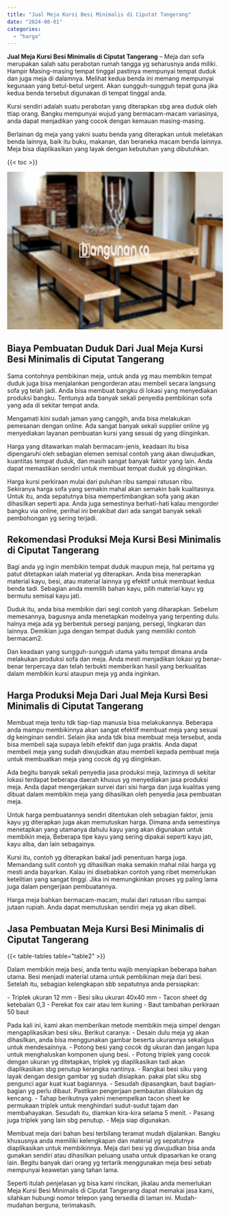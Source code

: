 ```yaml
---
title: "Jual Meja Kursi Besi Minimalis di Ciputat Tangerang"
date: "2024-08-01"
categories: 
  - "harga"
---
```


**Jual Meja Kursi Besi Minimalis di Ciputat Tangerang** – Meja dan sofa merupakan salah satu perabotan rumah tangga yg seharusnya anda miliki. Hampir Masing-masing tempat tinggal pastinya mempunyai tempat duduk dan juga meja di dalamnya. Melihat kedua benda ini memang mempunyai kegunaan yang betul-betul urgent. Akan sungguh-sungguh tepat guna jika kedua benda tersebut digunakan di tempat tinggal anda.

Kursi sendiri adalah suatu perabotan yang diterapkan sbg area duduk oleh ttiap orang. Bangku mempunyai wujud yang bermacam-macam variasinya, anda dapat menjadikan yang cocok dengan kemauan masing-masing.

Berlainan dg meja yang yakni suatu benda yang diterapkan untuk meletakan benda lainnya, baik itu buku, makanan, dan beraneka macam benda lainnya. Meja bisa diaplikasikan yang layak dengan kebutuhan yang dibutuhkan.

{{< toc >}}

![Jual Meja Kursi Besi Minimalis di Ciputat Tangerang](/images/jual-meja-besi-murah32.png)

## Biaya Pembuatan Duduk Dari Jual Meja Kursi Besi Minimalis di Ciputat Tangerang

Sama contohnya pembikinan meja, untuk anda yg mau membikin tempat duduk juga bisa menjalankan pengorderan atau membeli secara langsung sofa yg telah jadi. Anda bisa membuat bangku di lokasi yang menyediakan produksi bangku. Tentunya ada banyak sekali penyedia pembikinan sofa yang ada di sekitar tempat anda.

Mengamati kini sudah jaman yang canggih, anda bisa melakukan pemesanan dengan online. Ada sangat banyak sekali supplier online yg menyediakan layanan pembuatan kursi yang sesuai dg yang diinginkan.

Harga yang ditawarkan malah bermacam-jenis, keadaan itu bisa dipengaruhi oleh sebagian elemen semisal contoh yang akan diwujudkan, kuantitas tempat duduk, dan masih sangat banyak faktor yang lain. Anda dapat memastikan sendiri untuk membuat tempat duduk yg diinginkan.

Harga kursi perkiraan mulai dari puluhan ribu sampai ratusan ribu. Sekiranya harga sofa yang semakin mahal akan semakin baik kualitasnya. Untuk itu, anda sepatutnya bisa mempertimbangkan sofa yang akan dihasilkan seperti apa. Anda juga semestinya berhati-hati kalau mengorder bangku via online, perihal ini berakibat dari ada sangat banyak sekali pembohongan yg sering terjadi.

## Rekomendasi Produksi Meja Kursi Besi Minimalis di Ciputat Tangerang

Bagi anda yg ingin membikin tempat duduk maupun meja, hal pertama yg patut ditetapkan ialah material yg diterapkan. Anda bisa menerapkan material kayu, besi, atau material lainnya yg efektif untuk membuat kedua benda tadi. Sebagian anda memilih bahan kayu, pilih material kayu yg bermutu semisal kayu jati.

Duduk itu, anda bisa membikin dari segi contoh yang diharapkan. Sebelum memesannya, bagusnya anda menetapkan modelnya yang terpenting dulu. halnya meja ada yg berbentuk persegi panjang, persegi, lingkaran dan lainnya. Demikian juga dengan tempat duduk yang memiliki contoh bermacam2.

Dan keadaan yang sungguh-sungguh utama yaitu tempat dimana anda melakukan produksi sofa dan meja. Anda mesti menjadikan lokasi yg benar-benar terpercaya dan telah terbukti memberikan hasil yang berkualitas dalam membikin kursi ataupun meja yg anda inginkan.

## Harga Produksi Meja Dari Jual Meja Kursi Besi Minimalis di Ciputat Tangerang

Membuat meja tentu tdk tiap-tiap manusia bisa melakukannya. Beberapa anda mampu membikinnya akan sangat efektif membuat meja yang sesuai dg keinginan sendiri. Selain jika anda tdk bisa membuat meja tersebut, anda bisa membeli saja supaya lebih efektif dan juga praktis. Anda dapat membeli meja yang sudah diwujudkan atau membeli kepada pembuat meja untuk membuatkan meja yang cocok dg yg diinginkan.

Ada begitu banyak sekali penyedia jasa produksi meja, lazimnya di sekitar lokasi terdapat beberapa daerah khusus yg menyediakan jasa produksi meja. Anda dapat mengerjakan survei dari sisi harga dan juga kualitas yang dibuat dalam membikin meja yang dihasilkan oleh penyedia jasa pembuatan meja.

Untuk harga pembuatannya sendiri ditentukan oleh sebagian faktor, jenis kayu yg diterapkan juga akan memutuskan harga. Dimana anda semestinya menetapkan yang utamanya dahulu kayu yang akan digunakan untuk membikin meja, Beberapa tipe kayu yang sering dipakai seperti kayu jati, kayu alba, dan lain sebagainya.

Kursi itu, contoh yg diterapkan bakal jadi penentuan harga juga. Memandang sulit contoh yg dihasilkan maka semakin mahal nilai harga yg mesti anda bayarkan. Kalau ini disebabkan contoh yang ribet memerlukan ketelitian yang sangat tinggi. Jika ini memungkinkan proses yg paling lama juga dalam pengerjaan pembuatannya.

Harga meja bahkan bermacam-macam, mulai dari ratusan ribu sampai jutaan rupiah. Anda dapat memutuskan sendiri meja yg akan dibeli.

## Jasa Pembuatan Meja Kursi Besi Minimalis di Ciputat Tangerang

{{< table-tables table="table2" >}}

Dalam membikin meja besi, anda tentu wajib menyiapkan beberapa bahan utama. Besi menjadi material utama untuk pembikinan meja dari besi. Setelah itu, sebagian kelengkapan sbb sepatutnya anda persiapkan:

\- Triplek ukuran 12 mm - Besi siku ukuran 40x40 mm - Tacon sheet dg ketebalan 0,3 - Perekat fox cair atau lem kuning - Baut tambahan perkiraan 50 baut

Pada kali ini, kami akan memberikan metode membikin meja simpel dengan mengaplikasikan besi siku. Berikut caranya: - Desain dulu meja yg akan dihasilkan, anda bisa menggunakan gambar beserta ukurannya sekaligus untuk mendesainnya. - Potong besi yang cocok dg ukuran dan jangan lupa untuk menghaluskan komponen ujung besi. - Potong triplek yang cocok dengan ukuran yg ditetapkan, triplek yg diaplikasikan tadi akan diaplikasikan sbg penutup kerangka nantinya. - Rangkai besi siku yang layak dengan design gambar yg sudah disiapkan. pakai plat siku sbg pengunci agar kuat kuat bagiannya. - Sesudah dipasangkan, baut bagian-bagian yg perlu dibaut. Pastikan pengerjaan pembautan dilakukan dg kencang. - Tahap berikutnya yakni menempelkan tacon sheet ke permukaan triplek untuk menghindari sudut-sudut tajam dan membahayakan. Sesudah itu, diamkan kira-kira selama 5 menit. - Pasang juga triplek yang lain sbg penutup. - Meja siap digunakan.

Membuat meja dari bahan besi terbilang teramat mudah dijalankan. Bangku khususnya anda memiliki kelengkapan dan material yg sepatutnya diaplikasikan untuk membikinnya. Meja dari besi yg diwujudkan bisa anda gunakan sendiri atau dihasilkan peluang usaha untuk dipasarkan ke orang lain. Begitu banyak dari orang yg tertarik menggunakan meja besi sebab mempunyai keawetan yang tahan lama.

Seperti itulah penjelasan yg bisa kami rincikan, jikalau anda memerlukan Meja Kursi Besi Minimalis di Ciputat Tangerang dapat memakai jasa kami, silahkan hubungi nomor telepon yang tersedia di laman ini. Mudah-mudahan berguna, terimakasih.
